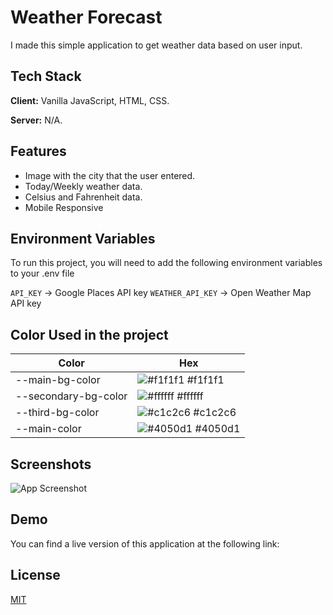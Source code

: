 
# Weather Forecast

I made this simple application to get weather data based on user input.

## Tech Stack

**Client:** Vanilla JavaScript, HTML, CSS. 

**Server:** N/A.

## Features

- Image with the city that the user entered.
- Today/Weekly weather data.
- Celsius and Fahrenheit data.
- Mobile Responsive

## Environment Variables

To run this project, you will need to add the following environment variables to your .env file

`API_KEY` -> Google Places API key
`WEATHER_API_KEY` -> Open Weather Map API key

## Color Used in the project

| Color             | Hex                                                                |
| ----------------- | ------------------------------------------------------------------ |
| --main-bg-color | ![#f1f1f1](https://via.placeholder.com/10/f1f1f1?text=+) #f1f1f1 |
| --secondary-bg-color | ![#ffffff](https://via.placeholder.com/10/ffffff?text=+) #ffffff |
| --third-bg-color | ![#c1c2c6](https://via.placeholder.com/10/c1c2c6?text=+) #c1c2c6 |
| --main-color | ![#4050d1](https://via.placeholder.com/10/4050d1?text=+) #4050d1 |

## Screenshots

![App Screenshot](https://via.placeholder.com/468x300?text=App+Screenshot+Here)

## Demo

You can find a live version of this application at the following link: 

## License

[MIT](https://choosealicense.com/licenses/mit/)
